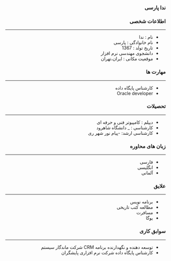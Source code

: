 <style type="text/css">
body{
 direction:rtl;
}
</style>
### ندا پارسی

### اطلاعات شخصی

---
+ نام : ندا
+ نام خانوادگی : پارسی
+ تاریخ تولد : 1367
+ دانشجوی مهندسی نرم افزار 
+ موقعیت مکانی : ایران،تهران


### مهارت ها

---
+ کارشناس پایگاه داده
+ Oracle developer

### تحصیلات

---
+ دیپلم : کامپیوتر فنی و حرفه ای
+ کارشناسی : 
_ دانشگاه شاهرود
+ کارشناسی ارشد:
-پیام نور شهر ری


### زبان های محاوره

---
+ فارسی
+ انگلیسی
+ آلمانی

### علایق

---
+ برنامه نویس 
+ مطالعه کتب تاریخی
+ مسافرت
+ یوگا

### سوابق کاری

---
+ توسعه دهنده و نگهدارنده برنامه CRM شرکت ماندگار سیستم
+ کارشناس پایگاه داده شرکت نرم افزاری پایشگران



